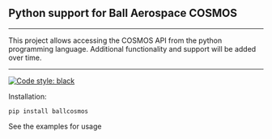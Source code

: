 ## Python support for Ball Aerospace COSMOS

---

This project allows accessing the COSMOS API from the python programming language.
Additional functionality and support will be added over time.

---
[![Code style: black](https://img.shields.io/badge/code%20style-black-000000.svg)](https://github.com/psf/black)


Installation:
```
pip install ballcosmos
```

See the examples for usage
